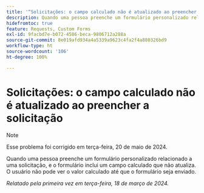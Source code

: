 ```yaml
---
title: '“Solicitações: o campo calculado não é atualizado ao preencher a solicitação”'
description: Quando uma pessoa preenche um formulário personalizado relacionado a uma solicitação, e o formulário inclui um campo calculado que não atualiza. O usuário não pode ver o valor calculado até que o formulário seja enviado.
hidefromtoc: true
feature: Requests, Custom Forms
exl-id: 9facbd7e-b072-4586-beca-9806712a288a
source-git-commit: 8e019afd934a4a5339a9623c4fa2f4a880326bd9
workflow-type: ht
source-wordcount: '106'
ht-degree: 100%

---
```


# Solicitações: o campo calculado não é atualizado ao preencher a solicitação

>[!NOTE]
>
>Esse problema foi corrigido em terça-feira, 20 de maio de 2024.

Quando uma pessoa preenche um formulário personalizado relacionado a uma solicitação, e o formulário inclui um campo calculado que não atualiza. O usuário não pode ver o valor calculado até que o formulário seja enviado.

_Relatado pela primeira vez em terça-feira, 18 de março de 2024._

